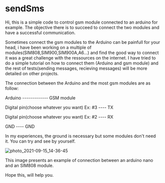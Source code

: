 # sendSms

Hi, this is a simple code to control gsm module connected to an arduino for example. The objective there is to succeed to connect the two modules and have a successful communication.

Sometimes connect the gsm modules to the Arduino can be painfull for your head, i have been working on a multiple of modules(SIM808,SIM900,SIM900A,A6...) and find the good way to connect it
was a great challenge with the ressources on the internet. I have tried to do a simple tutorial on how to connect them (Arduino and gsm module) and the rest of tests(sending messages, recieving messages)
will be more detailed on other projects.

The connection between the Arduino and the most gsm modules are as follow:

Arduino                                             -------------       GSM module

Digital pin(choose whatever you want) Ex: #3            ----                TX

Digital pin(choose whatever you want) Ex: #2            ----                RX

GND                                                     ----                GND

In my experiences, the ground is necessary but some modules don't need it. You can try and see by yourself.

![photo_2021-09-15_14-36-45](https://user-images.githubusercontent.com/71699176/133445280-cf8c69ed-ff23-4b67-8044-1108d93c30f6.jpg)

This image presents an example of connection between an arduino nano and an SIM808 module.

Hope this, will help you.



